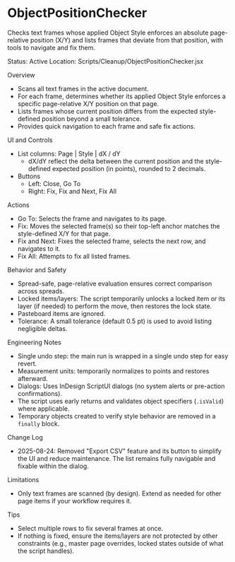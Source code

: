 # ObjectPositionChecker

Checks text frames whose applied Object Style enforces an absolute page-relative position (X/Y) and lists frames that deviate from that position, with tools to navigate and fix them.

Status: Active
Location: Scripts/Cleanup/ObjectPositionChecker.jsx

Overview
- Scans all text frames in the active document.
- For each frame, determines whether its applied Object Style enforces a specific page-relative X/Y position on that page.
- Lists frames whose current position differs from the expected style-defined position beyond a small tolerance.
- Provides quick navigation to each frame and safe fix actions.

UI and Controls
- List columns: Page | Style | dX / dY
  - dX/dY reflect the delta between the current position and the style-defined expected position (in points), rounded to 2 decimals.
- Buttons
  - Left: Close, Go To
  - Right: Fix, Fix and Next, Fix All

Actions
- Go To: Selects the frame and navigates to its page.
- Fix: Moves the selected frame(s) so their top-left anchor matches the style-defined X/Y for that page.
- Fix and Next: Fixes the selected frame, selects the next row, and navigates to it.
- Fix All: Attempts to fix all listed frames.

Behavior and Safety
- Spread-safe, page-relative evaluation ensures correct comparison across spreads.
- Locked items/layers: The script temporarily unlocks a locked item or its layer (if needed) to perform the move, then restores the lock state.
- Pasteboard items are ignored.
- Tolerance: A small tolerance (default 0.5 pt) is used to avoid listing negligible deltas.

Engineering Notes
- Single undo step: the main run is wrapped in a single undo step for easy revert.
- Measurement units: temporarily normalizes to points and restores afterward.
- Dialogs: Uses InDesign ScriptUI dialogs (no system alerts or pre-action confirmations).
- The script uses early returns and validates object specifiers (`.isValid`) where applicable.
- Temporary objects created to verify style behavior are removed in a `finally` block.

Change Log
- 2025-08-24: Removed "Export CSV" feature and its button to simplify the UI and reduce maintenance. The list remains fully navigable and fixable within the dialog.

Limitations
- Only text frames are scanned (by design). Extend as needed for other page items if your workflow requires it.

Tips
- Select multiple rows to fix several frames at once.
- If nothing is fixed, ensure the items/layers are not protected by other constraints (e.g., master page overrides, locked states outside of what the script handles).
